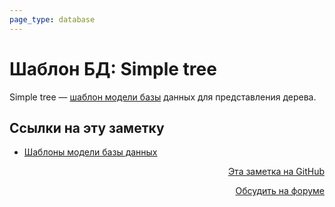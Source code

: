 ```yaml
---
page_type: database
---
```


# Шаблон БД: Simple tree

Simple tree — [шаблон модели базы](20230403200717.md) данных для представления дерева.



## Ссылки на эту заметку

* [Шаблоны модели базы данных](20230403200717.md)


<p v-pre style="text-align: right">
  <a href="https://github.com/Kverde/algorithms/blob/main/source/20230404223158.md" target="_blank">
  Эта заметка на GitHub
  </a>
</p>



<p v-pre style="text-align: right">
  <a href="https://discourse.comtext.space/new-topic?title=%D0%A8%D0%B0%D0%B1%D0%BB%D0%BE%D0%BD%20%D0%91%D0%94%3A%20Simple%20tree&body=&category=algorithm" target="_blank">
  Обсудить на форуме
  </a>
</p>
